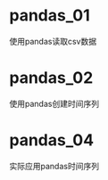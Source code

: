 pandas_01
=========
使用pandas读取csv数据

pandas_02
=========
使用pandas创建时间序列

pandas_04
=========
实际应用pandas时间序列